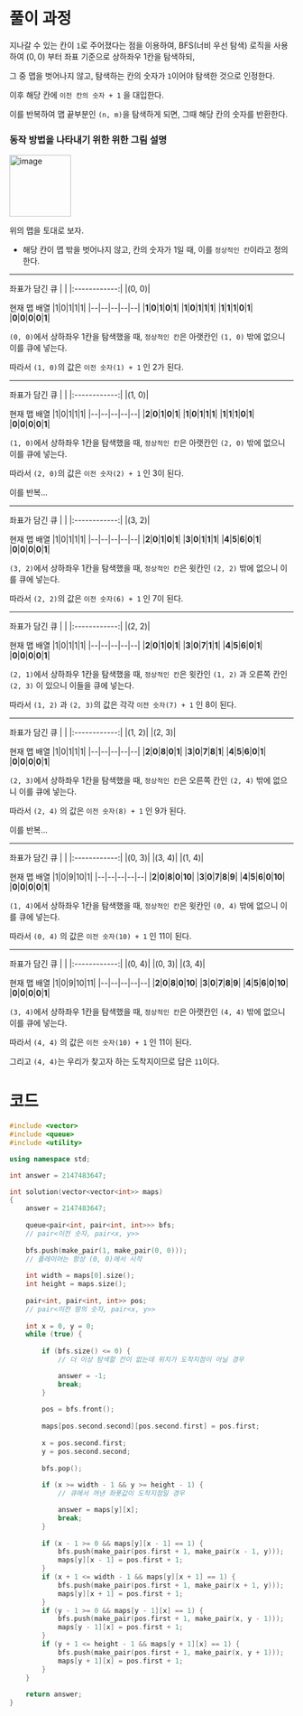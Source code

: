 
# 풀이 과정

지나갈 수 있는 칸이 ```1```로 주어졌다는 점을 이용하여, BFS(너비 우선 탐색) 로직을 사용하여 $(0, 0)$ 부터 좌표 기준으로 상하좌우 1칸을 탐색하되,

그 중 맵을 벗어나지 않고, 탐색하는 칸의 숫자가 ```1```이어야 탐색한 것으로 인정한다.

이후 해당 칸에 ```이전 칸의 숫자 + 1``` 을 대입한다.

이를 반복하여 맵 끝부분인 ```(n, m)```을 탐색하게 되면, 그때 해당 칸의 숫자를 반환한다.

### 동작 방법을 나타내기 위한 위한 그림 설명

<img width="109" alt="image" src="https://github.com/levocation/Algorithm_Slack_Study/assets/42001961/c60d11d3-8d1d-4133-8054-6981c7458813">

위의 맵을 토대로 보자.

- 해당 칸이 맵 밖을 벗어나지 않고, 칸의 숫자가 1일 때, 이를 ```정상적인 칸```이라고 정의한다.

----------------------

좌표가 담긴 큐
|            |
|:------------:|
|(0, 0)|

현재 맵 배열
|1|0|1|1|1|
|--|--|--|--|--|
|**1**|**0**|**1**|**0**|**1**|
|**1**|**0**|**1**|**1**|**1**|
|**1**|**1**|**1**|**0**|**1**|
|**0**|**0**|**0**|**0**|**1**|

```(0, 0)```에서 상하좌우 1칸을 탐색했을 때, ```정상적인 칸```은 아랫칸인 ```(1, 0)``` 밖에 없으니 이를 큐에 넣는다.

따라서 ```(1, 0)```의 값은 ```이전 숫자(1) + 1``` 인 2가 된다.

-------------------------

좌표가 담긴 큐
|            |
|:------------:|
|(1, 0)|

현재 맵 배열
|1|0|1|1|1|
|--|--|--|--|--|
|**2**|**0**|**1**|**0**|**1**|
|**1**|**0**|**1**|**1**|**1**|
|**1**|**1**|**1**|**0**|**1**|
|**0**|**0**|**0**|**0**|**1**|

```(1, 0)```에서 상하좌우 1칸을 탐색했을 때, ```정상적인 칸```은 아랫칸인 ```(2, 0)``` 밖에 없으니 이를 큐에 넣는다.

따라서 ```(2, 0)```의 값은 ```이전 숫자(2) + 1``` 인 3이 된다.

이를 반복...

--------------------------

좌표가 담긴 큐
|            |
|:------------:|
|(3, 2)|

현재 맵 배열
|1|0|1|1|1|
|--|--|--|--|--|
|**2**|**0**|**1**|**0**|**1**|
|**3**|**0**|**1**|**1**|**1**|
|**4**|**5**|**6**|**0**|**1**|
|**0**|**0**|**0**|**0**|**1**|

```(3, 2)```에서 상하좌우 1칸을 탐색했을 때, ```정상적인 칸```은 윗칸인 ```(2, 2)``` 밖에 없으니 이를 큐에 넣는다.

따라서 ```(2, 2)```의 값은 ```이전 숫자(6) + 1``` 인 7이 된다.

-----------------------------

좌표가 담긴 큐
|            |
|:------------:|
|(2, 2)|

현재 맵 배열
|1|0|1|1|1|
|--|--|--|--|--|
|**2**|**0**|**1**|**0**|**1**|
|**3**|**0**|**7**|**1**|**1**|
|**4**|**5**|**6**|**0**|**1**|
|**0**|**0**|**0**|**0**|**1**|

```(2, 1)```에서 상하좌우 1칸을 탐색했을 때, ```정상적인 칸```은 윗칸인 ```(1, 2)``` 과 오른쪽 칸인 ```(2, 3)``` 이 있으니 이들을 큐에 넣는다.

따라서 ```(1, 2)``` 과 ```(2, 3)```의 값은 각각 ```이전 숫자(7) + 1``` 인 8이 된다.

-----------------------------

좌표가 담긴 큐
|            |
|:------------:|
|(1, 2)|
|(2, 3)|

현재 맵 배열
|1|0|1|1|1|
|--|--|--|--|--|
|**2**|**0**|**8**|**0**|**1**|
|**3**|**0**|**7**|**8**|**1**|
|**4**|**5**|**6**|**0**|**1**|
|**0**|**0**|**0**|**0**|**1**|

```(2, 3)```에서 상하좌우 1칸을 탐색했을 때, ```정상적인 칸```은 오른쪽 칸인 ```(2, 4)``` 밖에 없으니 이를 큐에 넣는다.

따라서 ```(2, 4)``` 의 값은 ```이전 숫자(8) + 1``` 인 9가 된다.

이를 반복...

-----------------------------

좌표가 담긴 큐
|            |
|:------------:|
|(0, 3)|
|(3, 4)|
|(1, 4)|

현재 맵 배열
|1|0|9|10|1|
|--|--|--|--|--|
|**2**|**0**|**8**|**0**|**10**|
|**3**|**0**|**7**|**8**|**9**|
|**4**|**5**|**6**|**0**|**10**|
|**0**|**0**|**0**|**0**|**1**|

```(1, 4)```에서 상하좌우 1칸을 탐색했을 때, ```정상적인 칸```은 윗칸인 ```(0, 4)``` 밖에 없으니 이를 큐에 넣는다.

따라서 ```(0, 4)``` 의 값은 ```이전 숫자(10) + 1``` 인 11이 된다.

-----------------------------

좌표가 담긴 큐
|            |
|:------------:|
|(0, 4)|
|(0, 3)|
|(3, 4)|

현재 맵 배열
|1|0|9|10|11|
|--|--|--|--|--|
|**2**|**0**|**8**|**0**|**10**|
|**3**|**0**|**7**|**8**|**9**|
|**4**|**5**|**6**|**0**|**10**|
|**0**|**0**|**0**|**0**|**1**|

```(3, 4)```에서 상하좌우 1칸을 탐색했을 때, ```정상적인 칸```은 아랫칸인 ```(4, 4)``` 밖에 없으니 이를 큐에 넣는다.

따라서 ```(4, 4)``` 의 값은 ```이전 숫자(10) + 1``` 인 11이 된다.

그리고 ```(4, 4)```는 우리가 찾고자 하는 도착지이므로 답은 ```11```이다.

# 코드

```cpp
#include <vector>
#include <queue>
#include <utility>

using namespace std;

int answer = 2147483647;

int solution(vector<vector<int>> maps)
{
    answer = 2147483647;
    
    queue<pair<int, pair<int, int>>> bfs;
    // pair<이전 숫자, pair<x, y>>
    
    bfs.push(make_pair(1, make_pair(0, 0)));
    // 플레이어는 항상 (0, 0)에서 시작
    
    int width = maps[0].size();
    int height = maps.size();
    
    pair<int, pair<int, int>> pos;
    // pair<이전 땅의 숫자, pair<x, y>>
    
    int x = 0, y = 0;
    while (true) {
        
        if (bfs.size() <= 0) {
            // 더 이상 탐색할 칸이 없는데 위치가 도착지점이 아닐 경우

            answer = -1;
            break;
        }
        
        pos = bfs.front();
        
        maps[pos.second.second][pos.second.first] = pos.first;
        
        x = pos.second.first;
        y = pos.second.second;
        
        bfs.pop();
        
        if (x >= width - 1 && y >= height - 1) {
            // 큐에서 꺼낸 좌푯값이 도착지점일 경우

            answer = maps[y][x];
            break;
        }
        
        if (x - 1 >= 0 && maps[y][x - 1] == 1) {
            bfs.push(make_pair(pos.first + 1, make_pair(x - 1, y)));
            maps[y][x - 1] = pos.first + 1;
        }
        if (x + 1 <= width - 1 && maps[y][x + 1] == 1) {
            bfs.push(make_pair(pos.first + 1, make_pair(x + 1, y)));
            maps[y][x + 1] = pos.first + 1;
        }
        if (y - 1 >= 0 && maps[y - 1][x] == 1) {
            bfs.push(make_pair(pos.first + 1, make_pair(x, y - 1)));
            maps[y - 1][x] = pos.first + 1;
        }
        if (y + 1 <= height - 1 && maps[y + 1][x] == 1) {
            bfs.push(make_pair(pos.first + 1, make_pair(x, y + 1)));
            maps[y + 1][x] = pos.first + 1;
        }
    }
    
    return answer;
}
```
